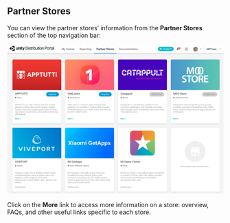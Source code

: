 ## Partner Stores

You can view the partner stores’ information from the **Partner Stores** section of the top navigation bar:

![img](images/image_37.png)

Click on the **More** link to access more information on a store: overview, FAQs, and other useful links specific to each store.

